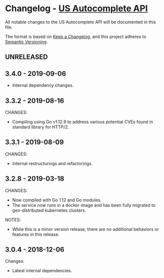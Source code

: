# Changelog - [US Autocomplete API](https://smartystreets.com/docs/cloud/us-autocomplete-api)

All notable changes to the US Autocomplete API will be documented in this file.

The format is based on [Keep a Changelog](https://keepachangelog.com/en/1.0.0/), and this project adheres to [Semantic Versioning](https://semver.org/spec/v2.0.0.html).


## UNRELEASED


## 3.4.0 - 2019-09-06

- Internal dependency changes.

## 3.3.2 - 2019-08-16

CHANGES:

- Compiling using Go v1.12.9 to address various potential CVEs found in standard library for HTTP/2.


## 3.3.1 - 2019-08-09

CHANGES:

- Internal restructurings and refactorings.


## 3.2.8 - 2019-03-18

CHANGES:

- Now compiled with Go 1.12 and Go modules.
- The service now runs in a docker image and has been fully migrated to geo-distributed kubernetes clusters.

NOTES:

- While this is a minor version release, there are no additional behaviors or features in this release.


## 3.0.4 - 2018-12-06

Changes:

- Latest internal dependencies.
